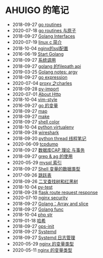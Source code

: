 # AHUIGO 的笔记
- 2018-09-27 [go routines](/b/go/go-routines) 
- 2020-07-18 [go routines 与原子](/b/go/go-routines-atom) 
- 2018-09-27 [Golang Interfaces](/b/go/16.go-interface) 
- 2020-07-19 [linux c 简介](/b/c/c-var) 
- 2018-10-04 [nginx的ssl配置](/b/nginx/nginx-ssl) 
- 2016-06-19 [Start Golang](/b/go/0.go-book) 
- 2018-09-27 [系统调用](/b/go/go-shell) 
- 2018-09-27 [golang 的filepath api](/b/go/go-file) 
- 2019-03-25 [Golang notes: argv](/b/go/go-argv) 
- 2018-09-27 [go expression](/b/go/8.go-expr) 
- 2020-07-04 [proxy 之charles](/b/net/proxy/proxy-charles) 
- 2018-09-28 [py-import](/b/py/py-import) 
- 2020-07-01 [About Http](/b/net/http) 
- 2018-10-04 [vim-style](/b/vim/vim-style) 
- 2016-09-27 [go 的变量](/b/go/go-var) 
- 2018-09-27 [map](/b/go/go-var-map) 
- 2018-09-27 [make](/b/go/go-var-make) 
- 2018-09-27 [shell color](/b/c/shell-color) 
- 2018-10-04 [python virtualenv](/b/py/py-test-virtualenv) 
- 2018-09-28 [wireshark](/b/net/net-sniffer-wireshark) 
- 2018-09-20 [python thread 线程笔记](/b/py/py-thread) 
- 2020-06-09 [tcpdump](/b/net/net-tcpdump) 
- 2018-09-27 [数据库CAP 理论 与事务](/b/arch/arch-cap) 
- 2018-09-27 [grep & ag 的使用](/b/c/shell-grep) 
- 2020-05-29 [mysql 索引](/b/db/mysql-index) 
- 2018-09-27 [Shell 变量的数据类型](/b/c/shell-var) 
- 2017-09-26 [跳跃表](/b/algorithm/tree-skiplist) 
- 2018-09-26 [二叉查找树和红黑树](/b/algorithm/tree-binary-search-tree) 
- 2018-10-04 [py-test](/b/py/py-test) 
- 2018-09-28 [flask route request response](/b/py/flask/2.flask-route) 
- 2020-07-10 [nginx security](/b/nginx/nginx-sec) 
- 2018-09-27 [Golang：Array and slice](/b/go/go-array-slice) 
- 2018-09-27 [Golang func](/b/go/16.go-func) 
- 2018-10-04 [php str](/b/php/php-str) 
- 2019-01-18 [哈希](/b/algorithm/4.algo-hash) 
- 2018-09-27 [ops-init](/b/c/service/ops-init) 
- 2018-09-27 [Systemd](/b/c/service/init-systemd) 
- 2018-09-27 [Systemd 日志管理](/b/c/service/init-systemd-log) 
- 2020-05-29 [nginx 的变量类型](/b/nginx/nginx-var-env-str) 
- 2020-05-11 [nginx 的变量类型](/b/nginx/nginx-var) 

